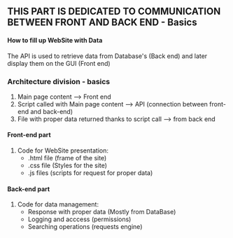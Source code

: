 ## THIS PART IS DEDICATED TO COMMUNICATION BETWEEN FRONT AND BACK END - Basics

#### How to fill up WebSite with Data

The API is used to retrieve data from Database's (Back end) and later display them on the GUI (Front end)

### Architecture division - basics

1. Main page content --> Front end
2. Script called with Main page content --> API (connection between front-end and back-end)
3. File with proper data returned thanks to script call --> from back end

#### Front-end part

1. Code for WebSite presentation:
    - .html file (frame of the site)
    - .css file (Styles for the site)
    - .js files (scripts for request for proper data)

#### Back-end part
1. Code for data management:
    - Response with proper data (Mostly from DataBase)
    - Logging and acccess (permissions)
    - Searching operations (requests engine)